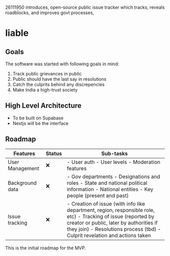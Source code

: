 26111950 introduces, open-source public issue tracker which tracks, reveals roadblocks, and improves govt processes,
# liable
## Goals

The software was started with following goals in mind:
1. Track public grievances in public
2. Public should have the last say in resolutions
3. Catch the culprits behind any discrepencies
4. Make India a high-trust society

## High Level Architecture
- To be built on Supabase
- Nextjs will be the interface

## Roadmap
| Features        | Status| Sub-tasks  |
|-----------------|---|------------------------------------------------------------------------------------------------------------------------------------------------------------------------------------------------------------------------------------------|
| User Management | ❌ | - User auth - User levels - Moderation features                                                                                                                                                                                          |
| Background data | ❌ | - Gov departments - Designations and roles - State and national political information - National entities - Key people (present and past)                                                                                                |
| Issue tracking  | ❌ | - Creation of issue (with info like department, region, responsible role, etc) - Tracking of issue (reported by creator or public, later by authorities if they join) - Resolutions process (tbd) - Culprit revelation and actions taken |

This is the initial roadmap for the MVP.
